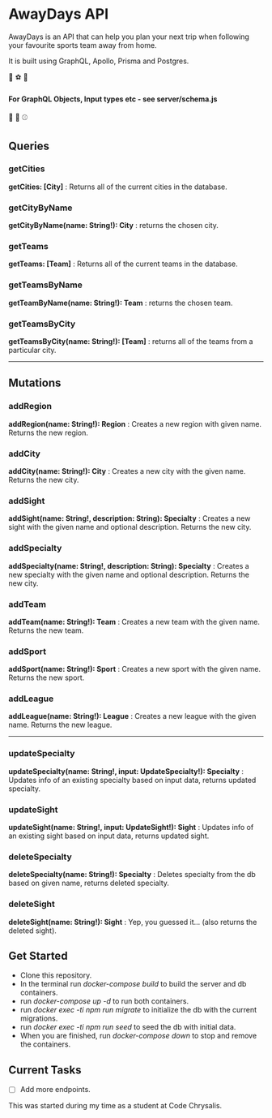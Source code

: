 # AwayDays API

AwayDays is an API that can help you plan your next trip when following your favourite sports team away from home.

It is built using GraphQL, Apollo, Prisma and Postgres.

:basketball: :soccer: :rugby_football:

#### For GraphQL Objects, Input types etc - see server/schema.js

:tennis: :football: :baseball:

## Queries

### getCities

**getCities: [City]**
: Returns all of the current cities in the database.

### getCityByName

**getCityByName(name: String!): City**
: returns the chosen city.

### getTeams

**getTeams: [Team]**
: Returns all of the current teams in the database.

### getTeamsByName

**getTeamByName(name: String!): Team**
: returns the chosen team.

### getTeamsByCity

**getTeamsByCity(name: String!): [Team]**
: returns all of the teams from a particular city.

---

## Mutations

### addRegion

**addRegion(name: String!): Region**
: Creates a new region with given name. Returns the new region.

### addCity

**addCity(name: String!): City**
: Creates a new city with the given name. Returns the new city.

### addSight

**addSight(name: String!, description: String): Specialty**
: Creates a new sight with the given name and optional description. Returns the new city.

### addSpecialty

**addSpecialty(name: String!, description: String): Specialty**
: Creates a new specialty with the given name and optional description. Returns the new city.

### addTeam

**addTeam(name: String!): Team**
: Creates a new team with the given name. Returns the new team.

### addSport

**addSport(name: String!): Sport**
: Creates a new sport with the given name. Returns the new sport.

### addLeague

**addLeague(name: String!): League**
: Creates a new league with the given name. Returns the new league.

---

### updateSpecialty

**updateSpecialty(name: String!, input: UpdateSpecialty!): Specialty**
: Updates info of an existing specialty based on input data, returns updated specialty.

### updateSight

**updateSight(name: String!, input: UpdateSight!): Sight**
: Updates info of an existing sight based on input data, returns updated sight.


### deleteSpecialty

**deleteSpecialty(name: String!): Specialty**
: Deletes specialty from the db based on given name, returns deleted specialty.

### deleteSight

**deleteSight(name: String!): Sight**
: Yep, you guessed it... (also returns the deleted sight).

## Get Started 

 - Clone this repository.
 - In the terminal run _docker-compose build_ to build the server and db containers.
 - run _docker-compose up -d_ to run both containers.
 - run _docker exec -ti <app-container-name-here> npm run migrate_ to initialize the db with the current migrations.
 - run _docker exec -ti <app-container-name-here> npm run seed_ to seed the db with initial data.
 - When you are finished, run _docker-compose down_ to stop and remove the containers.

## Current Tasks

- [ ] Add more endpoints.

This was started during my time as a student at Code Chrysalis.
